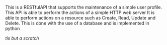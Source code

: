 This is a RESTfulAPI that supports the maintenance of a simple user profile. This API is able to perform the actions of a simple HTTP web server It is able to perform actions on a resource such as Create, Read, Update and Delete. This is done with the use of a database and is implemented in python

_tis but a scratch_